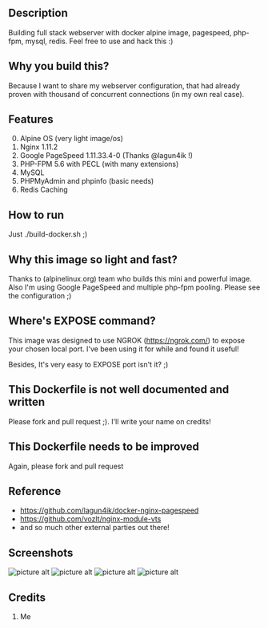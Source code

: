 ## Description ##
Building full stack webserver with docker alpine image, pagespeed, php-fpm, mysql, redis. 
Feel free to use and hack this :)

## Why you build this? ##
Because I want to share my webserver configuration, that had already proven with thousand of concurrent connections (in my own real case).

## Features ##
0. Alpine OS (very light image/os)
1. Nginx 1.11.2
2. Google PageSpeed 1.11.33.4-0 (Thanks @lagun4ik !)
3. PHP-FPM 5.6 with PECL (with many extensions)
4. MySQL
5. PHPMyAdmin and phpinfo (basic needs)
6. Redis Caching

## How to run ##
Just ./build-docker.sh ;)

## Why this image so light and fast? ##
Thanks to (alpinelinux.org) team who builds this mini and powerful image.
Also I'm using Google PageSpeed and multiple php-fpm pooling. Please see the configuration ;)

## Where's EXPOSE command? ##
This image was designed to use NGROK (https://ngrok.com/) to expose your chosen local port. 
I've been using it for while and found it useful!

Besides, It's very easy to EXPOSE port isn't it? ;)

## This Dockerfile is not well documented and written ##
Please fork and pull request ;). I'll write your name on credits!

## This Dockerfile needs to be improved 
Again, please fork and pull request

## Reference ##
+ https://github.com/lagun4ik/docker-nginx-pagespeed
+ https://github.com/vozlt/nginx-module-vts
+ and so much other external parties out there!

## Screenshots ##
![picture alt](https://raw.githubusercontent.com/habibiefaried/habibiefaried.com/master/screenshots/H0.png "Web Admin Console")
![picture alt](https://raw.githubusercontent.com/habibiefaried/habibiefaried.com/master/screenshots/H1.png "Upstream Status")
![picture alt](https://raw.githubusercontent.com/habibiefaried/habibiefaried.com/master/screenshots/H2.png "PHPMyAdmin page")
![picture alt](https://raw.githubusercontent.com/habibiefaried/habibiefaried.com/master/screenshots/H3.png "PHPRedisAdmin page")

## Credits ##
1. Me

